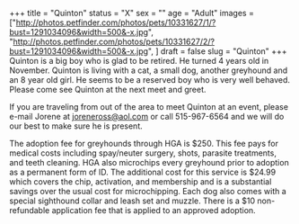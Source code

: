 +++
title = "Quinton"
status = "X"
sex = ""
age = "Adult"
images = ["http://photos.petfinder.com/photos/pets/10331627/1/?bust=1291034096&width=500&-x.jpg",
"http://photos.petfinder.com/photos/pets/10331627/2/?bust=1291034096&width=500&-x.jpg",
]
draft = false
slug = "Quinton"
+++
Quinton is a big boy who is glad to be retired.  He turned 4 years old in November.  Quinton is living with a cat, a small dog, another greyhound and an 8 year old girl.  He seems to be a reserved boy who is very well behaved.  Please come see Quinton at the next meet and greet.




  If you are traveling from out of the area to meet Quinton at an event, please e-mail Jorene at joreneross@aol.com or call 515-967-6564 and we will do our best to make sure he is present.

The adoption fee for greyhounds through HGA is $250. This fee pays for medical costs including spay/neuter surgery, shots, parasite treatments, and teeth cleaning.  HGA also microchips every greyhound prior to adoption as a permanent form of ID.  The additional cost for this service is $24.99 which covers the chip, activation, and membership and is a substantial savings over the usual cost for microchipping.  Each dog also comes with a special sighthound collar and leash set and muzzle. There is a $10 non-refundable application fee that is applied to an approved adoption.
